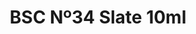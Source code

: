 ---
layout: product
title: "BSC Nº34 Slate 10ml"
price: "330" 
desc: "Acrylic Laquer 10mL"
img_path: "/assets/img/RC039.webp"
brand: "AK "
available: false
special_offer: false
new: false
soon: false
cat: "020000"
subcat: "020200"
subsubcat: "020201"
sifra: "RC039"
popular: false
---